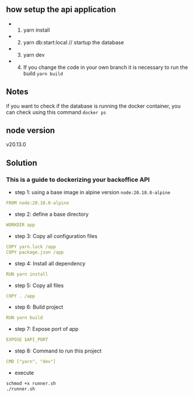 ## how setup the api application

- 1. yarn install
- 2. yarn db:start:local // startup the database
- 3. yarn dev
- 4. If you change the code in your own branch it is necessary to run the build `yarn build`

## Notes

if you want to check if the database is running the docker container, you can check using this command `docker ps`

## node version

v20.13.0


## Solution

### This is a guide to dockerizing your backoffice API

- step 1: using a base image in alpine version `node:20.18.0-alpine`
```yml
FROM node:20.18.0-alpine
```
- step 2: define a base directory
```yml
WORKDIR app
```
- step 3: Copy all configuration files
```yml
COPY yarn.lock /app
COPY package.json /app
  ```
- step 4: Install all dependency
```yml
RUN yarn install
```

- step 5: Copy all files 
```yml
COPY . /app
```

- step 6: Build project
```yml
RUN yarn build
```

- step 7: Expose port of app
```yml
EXPOSE $API_PORT
```

- step 8: Command to run this project
```yml
CMD ["yarn", "dev"]
```

- execute 
```bash
schmod +x runner.sh
./runner.sh
```